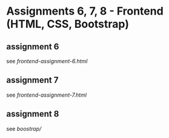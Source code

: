 # Assignments 6, 7, 8 - Frontend (HTML, CSS, Bootstrap) 

## assignment 6
see *frontend-assignment-6.html*

## assignment 7
see *frontend-assignment-7.html*

## assignment 8
see *boostrap/*
